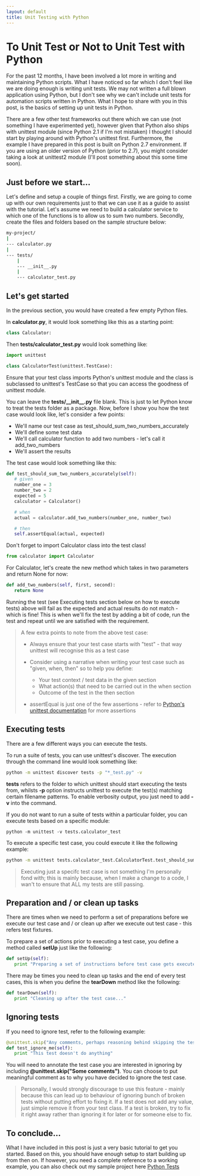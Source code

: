 ```yaml
---
layout: default
title: Unit Testing with Python
---
```


# To Unit Test or Not to Unit Test with Python


For the past 12 months, I have been involved a lot more in writing and maintaining Python scripts. What I have noticed so far which I don't feel like we are doing enough is writing unit tests. We may not written a full blown application using Python, but I don't see why we can't include unit tests for automation scripts written in Python. What I hope to share with you in this post, is the basics of setting up unit tests in Python.

There are a few other test frameworks out there which we can use (not something I have experimented yet), however given that Python also ships with unittest module (since Python 2.1 if I'm not mistaken) I thought I should start by playing around with Python's unittest first. Furthermore, the example I have prepared in this post is built on Python 2.7 environment. If you are using an older version of Python (prior to 2.7), you might consider taking a look at unittest2 module (I'll post something about this some time soon).



## Just before we start...

Let's define and setup a couple of things first. Firstly, we are going to come up with our own requirements just to that we can use it as a guide to assist with the tutorial. Let's assume we need to build a calculator service to which one of the functions is to allow us to sum two numbers. Secondly, create the files and folders based on the sample structure below:

```bash
my-project/
|
--- calculator.py
|
--- tests/
    |
    --- __init__.py
    |
    --- calculator_test.py

```


## Let's get started

In the previous section, you would have created a few empty Python files.

In **calculator.py**, it would look something like this as a starting point:


```python
class Calculator:

```

Then **tests/calculator_test.py** would look something like:

```python
import unittest

class CalculatorTest(unittest.TestCase):

```

Ensure that your test class imports Python's unittest module and the class is subclassed to unittest's TestCase so that you can access the goodness of unittest module.

You can leave the **tests/\_\_init\_\_.py** file blank. This is just to let Python know to treat the tests folder as a package. Now, before I show you how the test case would look like, let's consider a few points:
- We'll name our test case as test_should_sum_two_numbers_accurately
- We'll define some test data
- We'll call calculator function to add two numbers - let's call it add_two_numbers
- We'll assert the results

The test case would look something like this:

```python
def test_should_sum_two_numbers_accurately(self):
   # given
   number_one = 3
   number_two = 2
   expected = 5
   calculator = Calculator()

   # when
   actual = calculator.add_two_numbers(number_one, number_two)

   # then
   self.assertEqual(actual, expected)

```

Don't forget to import Calculator class into the test class!

```python
from calculator import Calculator
```

For Calculator, let's create the new method which takes in two parameters and return None for now:

```python
def add_two_numbers(self, first, second):
   return None
```

Running the test (see Executing tests section below on how to execute tests) above will fail as the expected and actual results do not match - which is fine! This is when we'll fix the test by adding a bit of code, run the test and repeat until we are satisfied with the requirement.

> A few extra points to note from the above test case:
> - Always ensure that your test case starts with "test" - that way unittest will recognise this as a test case
>
> - Consider using a narrative when writing your test case such as "given, when, then" so to help you define:
>   - Your test context / test data in the given section
>   - What action(s) that need to be carried out in the when section
>   - Outcome of the test in the then section
> - assertEqual is just one of the few assertions - refer to [Python's unittest documentation](https://docs.python.org/2/library/unittest.html#unittest.TestCase) for more assertions


## Executing tests

There are a few different ways you can execute the tests.

To run a suite of tests, you can use unittest's discover. The execution through the command line would look something like:

```bash
python -m unittest discover tests -p "*_test.py" -v
```

**tests** refers to the folder to which unittest should start executing the tests from, whilsts **-p** option instructs unittest to execute the test(s) matching certain filename patterns. To enable verbosity output, you just need to add **-v** into the command.

If you do not want to run a suite of tests within a particular folder, you can execute tests based on a specific module:

```
python -m unittest -v tests.calculator_test
```

To execute a specific test case, you could execute it like the following example:


```bash
python -m unittest tests.calculator_test.CalculatorTest.test_should_sum_two_numbers_accurately
```

> Executing just a specifc test case is not something I'm personally fond with; this is mainly because, when I make a change to a code, I wan't to ensure that ALL my tests are still passing. 

## Preparation and / or clean up tasks

There are times when we need to perform a set of preparations before we execute our test case and / or clean up after we execute out test case - this refers test fixtures.

To prepare a set of actions prior to executing a test case, you define a method called **setUp** just like the following:

```python
def setUp(self):
   print "Preparing a set of instructions before test case gets executed.."
```

There may be times you need to clean up tasks and the end of every test cases, this is when you define the **tearDown** method like the following:

```python
def tearDown(self):
   print "Cleaning up after the test case..."

```

## Ignoring tests

If you need to ignore test, refer to the following example:

```python
@unittest.skip("Any comments, perhaps reasoning behind skipping the test?")
def test_ignore_me(self):
   print "This test doesn't do anything"
```

You will need to annotate the test case you are interested in ignoring by including **@unittest.skip("Some comments")**. You can choose to put  meaningful comment as to why you have decided to ignore the test case. 

> Personally, I would strongly discourage to use this feature - mainly because this can lead up to behaviour of ignoring bunch of broken tests without putting effort to fixing it. If a test does not add any value, just simple remove it from your test class. If a test is broken, try to fix it right away rather than ignoring it for later or for someone else to fix.


## To conclude...

What I have included in this post is just a very basic tutorial to get you started. Based on this, you should have enough setup to start building up from then on. If however, you need a complete reference to a working example, you can also check out my sample project here [Python Tests](https://github.com/graemeo/python-tests)
